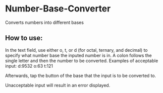 # Number-Base-Converter
Converts numbers into different bases

## How to use: 

In the text field, use either o, t, or d (for octal, ternary, and decimal) to specify what number base the inputed number is in.
A colon follows the single letter and then the number to be converted.
Examples of acceptable input:
  d:9532
  o:63
  t:121
  
Afterwards, tap the button of the base that the input is to be converted to.

Unacceptable input will result in an error displayed.
